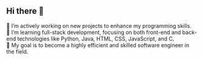 ## Hi there 👋

🔭 I’m actively working on new projects to enhance my programming skills.  
🌱 I’m learning full-stack development, focusing on both front-end and back-end technologies like Python, Java, HTML, CSS, JavaScript, and C.  
🚀 My goal is to become a highly efficient and skilled software engineer in the field.  

